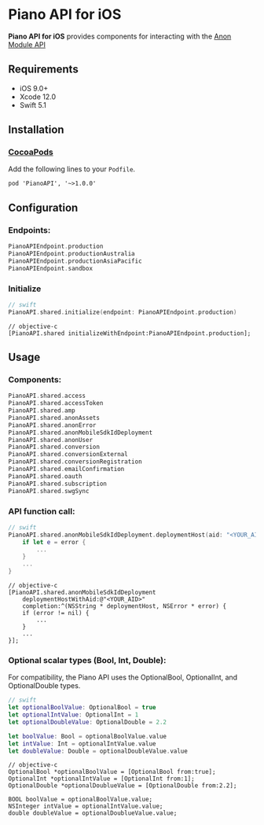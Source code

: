 # Piano API for iOS

**Piano API for iOS** provides components for interacting with the [Anon Module API](https://docs.piano.io/)

## Requirements
- iOS 9.0+
- Xcode 12.0
- Swift 5.1

## Installation

### [CocoaPods](https://cocoapods.org/)

Add the following lines to your `Podfile`.

```
pod 'PianoAPI', '~>1.0.0'
```

## Configuration

### Endpoints:
```swift
PianoAPIEndpoint.production
PianoAPIEndpoint.productionAustralia
PianoAPIEndpoint.productionAsiaPacific
PianoAPIEndpoint.sandbox
```
### Initialize
```swift
// swift
PianoAPI.shared.initialize(endpoint: PianoAPIEndpoint.production)
```

```
// objective-c
[PianoAPI.shared initializeWithEndpoint:PianoAPIEndpoint.production];
```

## Usage

### Components:

```swift
PianoAPI.shared.access
PianoAPI.shared.accessToken
PianoAPI.shared.amp
PianoAPI.shared.anonAssets
PianoAPI.shared.anonError
PianoAPI.shared.anonMobileSdkIdDeployment
PianoAPI.shared.anonUser
PianoAPI.shared.conversion
PianoAPI.shared.conversionExternal
PianoAPI.shared.conversionRegistration
PianoAPI.shared.emailConfirmation
PianoAPI.shared.oauth
PianoAPI.shared.subscription
PianoAPI.shared.swgSync
```

### API function call:
```swift
// swift
PianoAPI.shared.anonMobileSdkIdDeployment.deploymentHost(aid: "<YOUR_AID>") { deploymentHost, error in
    if let e = error {
        ...
    }
    ...
}
```

```obj-c
// objective-c
[PianoAPI.shared.anonMobileSdkIdDeployment
    deploymentHostWithAid:@"<YOUR_AID>"
    completion:^(NSString * deploymentHost, NSError * error) {
    if (error != nil) {
        ...
    }
    ...
}];
```

### Optional scalar types (Bool, Int, Double):
For compatibility, the Piano API uses the OptionalBool, OptionalInt, and OptionalDouble types.

```swift
// swift
let optionalBoolValue: OptionalBool = true
let optionalIntValue: OptionalInt = 1
let optionalDoubleValue: OptionalDouble = 2.2

let boolValue: Bool = optionalBoolValue.value
let intValue: Int = optionalIntValue.value
let doubleValue: Double = optionalDoubleValue.value
```

```obj-c
// objective-c
OptionalBool *optionalBoolValue = [OptionalBool from:true];
OptionalInt *optionalIntValue = [OptionalInt from:1];
OptionalDouble *optionalDoublueValue = [OptionalDouble from:2.2];

BOOL boolValue = optionalBoolValue.value;
NSInteger intValue = optionalIntValue.value;
double doubleValue = optionalDoublueValue.value;
```
